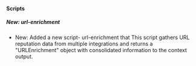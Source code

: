 
#### Scripts

##### New: url-enrichment

- New: Added a new script- url-enrichment that This script gathers URL reputation data from multiple integrations and returns a "URLEnrichment" object with consolidated information to the context output.
